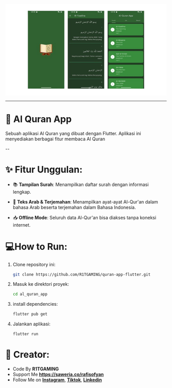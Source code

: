 <p align="center">
  <img src="https://github.com/R1TGAMING/quran-app-flutter/blob/main/assets/github_preview.png?raw=true
" alt="Logo" width="600" />
</p>

<hr>

# 📖 Al Quran App

Sebuah aplikasi Al Quran yang dibuat dengan Flutter. Aplikasi ini menyediakan berbagai fitur membaca Al Quran

--

# ✨ Fitur Unggulan:

- 📚 **Tampilan Surah**: Menampilkan daftar surah dengan informasi lengkap.

- 📖 **Teks Arab & Terjemahan**: Menampilkan ayat-ayat Al-Qur'an dalam bahasa Arab beserta terjemahan dalam Bahasa Indonesia.

- 📥 **Offline Mode**: Seluruh data Al-Qur'an bisa diakses tanpa koneksi internet.

# 💻How to Run:

1. Clone repository ini:

   ```bash
   git clone https://github.com/R1TGAMING/quran-app-flutter.git
   ```

2. Masuk ke direktori proyek:

   ```bash
   cd al_quran_app
   ```

3. install dependencies:

   ```bash
   flutter pub get
   ```

4. Jalankan aplikasi:

   ```bash
   flutter run
   ```

# 👾 Creator:

- Code By **R1TGAMING**
- Support Me **https://saweria.co/rafisofyan**
- Follow Me on **[Instagram](https://www.instagram.com/ipigemink?utm_source=ig_web_button_share_sheet&igsh=azJxNWdqaHY4MG55)**, **[Tiktok](https://www.tiktok.com/@ipidev?is_from_webapp=1&sender_device=pc)**, **[Linkedin](https://www.linkedin.com/in/rafi-sofyan-triyanto-1b66b131b)**
